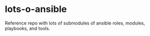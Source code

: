 # lots-o-ansible
Reference repo with lots of submodules of ansible roles, modules, playbooks, and tools.
